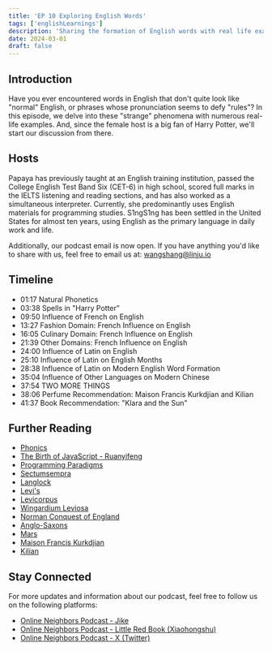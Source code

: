 ```yaml
---
title: 'EP 10 Exploring English Words'
tags: ['englishLearnings']
description: 'Sharing the formation of English words with real life examples'
date: 2024-03-01
draft: false
---
```


## Introduction

Have you ever encountered words in English that don't quite look like "normal" English, or phrases whose pronunciation seems to defy "rules"? In this episode, we delve into these "strange" phenomena with numerous real-life examples. And, since the female host is a big fan of Harry Potter, we'll start our discussion from there.

## Hosts

Papaya has previously taught at an English training institution, passed the College English Test Band Six (CET-6) in high school, scored full marks in the IELTS listening and reading sections, and has also worked as a simultaneous interpreter. Currently, she predominantly uses English materials for programming studies. S1ngS1ng has been settled in the United States for almost ten years, using English as the primary language in daily work and life.

Additionally, our podcast email is now open. If you have anything you'd like to share with us, feel free to email us at: wangshang@linju.io

## Timeline

- 01:17 Natural Phonetics
- 03:38 Spells in "Harry Potter"
- 09:50 Influence of French on English
- 13:27 Fashion Domain: French Influence on English
- 16:05 Culinary Domain: French Influence on English
- 21:39 Other Domains: French Influence on English
- 24:00 Influence of Latin on English
- 25:10 Influence of Latin on English Months
- 28:38 Influence of Latin on Modern English Word Formation
- 35:04 Influence of Other Languages on Modern Chinese
- 37:54 TWO MORE THINGS
- 38:06 Perfume Recommendation: Maison Francis Kurkdjian and Kilian
- 41:37 Book Recommendation: "Klara and the Sun"

## Further Reading

- [Phonics](https://en.wikipedia.org/wiki/Phonics)
- [The Birth of JavaScript - Ruanyifeng](https://www.ruanyifeng.com/blog/2011/06/birth_of_javascript.html)
- [Programming Paradigms](https://en.wikipedia.org/wiki/Programming_paradigm#Support_for_multiple_paradigms)
- [Sectumsempra](https://harrypotter.fandom.com/wiki/Sectumsempra)
- [Langlock](https://harrypotter.fandom.com/wiki/Langlock)
- [Levi's](https://www.levi.com)
- [Levicorpus](https://harrypotter.fandom.com/wiki/Dangling_Jinx)
- [Wingardium Leviosa](https://potter-dictionary.fandom.com/wiki/Wingardium_Leviosa)
- [Norman Conquest of England](https://en.wikipedia.org/wiki/Norman_conquest_of_england)
- [Anglo-Saxons](https://en.wikipedia.org/wiki/Anglo-Saxons)
- [Mars](<https://en.wikipedia.org/wiki/Mars_(mythology)>)
- [Maison Francis Kurkdjian](https://www.franciskurkdjian.com/us-en)
- [Kilian](https://www.bykilian.com/)

## Stay Connected

For more updates and information about our podcast, feel free to follow us on the following platforms:

- [Online Neighbors Podcast - Jike](https://m.okjike.com/users/c751f4fb-d31d-44cf-aef9-f6b55dec4cd5?source=user_card&s=eyJ1IjoiNjUyMzg3NmQwZWQ3ZTc2NjQ5ODMwNWE4IiwiZCI6MX0%3D)
- [Online Neighbors Podcast - Little Red Book (Xiaohongshu)](https://www.xiaohongshu.com/user/profile/64c2024f00000000140396e6?xhsshare=WeixinSession&appuid=64c2024f00000000140396e6&apptime=1697005943)
- [Online Neighbors Podcast - X (Twitter)](https://twitter.com/wslj_podcast)
